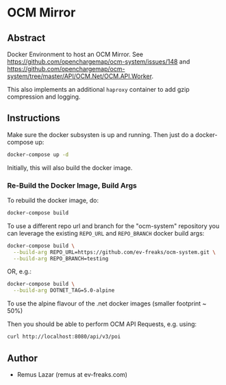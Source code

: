 OCM Mirror
====

Abstract
----

Docker Environment to host an OCM Mirror. See https://github.com/openchargemap/ocm-system/issues/148 and https://github.com/openchargemap/ocm-system/tree/master/API/OCM.Net/OCM.API.Worker.

This also implements an additional `haproxy` container to add gzip compression and logging.

Instructions
----

Make sure the docker subsysten is up and running. Then just do a docker-compose up:

```bash
docker-compose up -d
```

Initially, this will also build the docker image.

### Re-Build the Docker Image, Build Args

To rebuild the docker image, do:

```bash
docker-compose build
```

To use a different repo url and branch for the "ocm-system" repository you can leverage the existing `REPO_URL` and `REPO_BRANCH` docker build args:

```bash
docker-compose build \
  --build-arg REPO_URL=https://github.com/ev-freaks/ocm-system.git \
  --build-arg REPO_BRANCH=testing
```

OR, e.g.:

```bash
docker-compose build \
  --build-arg DOTNET_TAG=5.0-alpine
```

To use the alpine flavour of the .net docker images (smaller footprint ~ 50%)

Then you should be able to perform OCM API Requests, e.g. using:

```bash
curl http://localhost:8080/api/v3/poi
```

Author
----

* Remus Lazar (remus at ev-freaks.com)